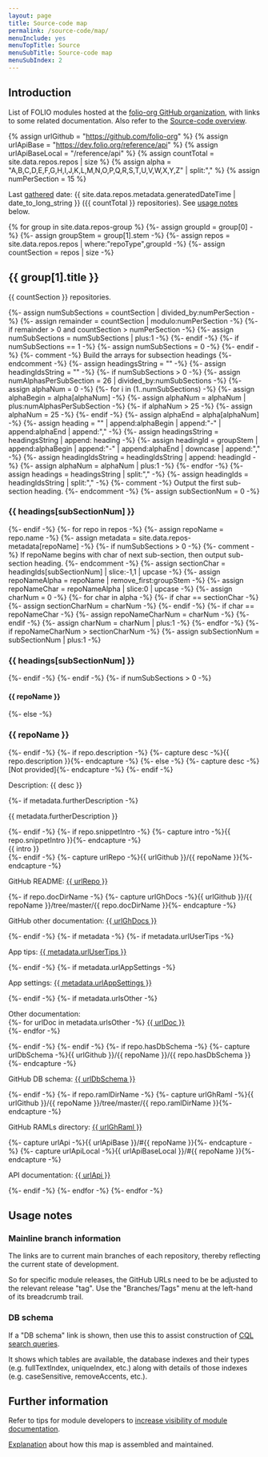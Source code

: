 ```yaml
---
layout: page
title: Source-code map
permalink: /source-code/map/
menuInclude: yes
menuTopTitle: Source
menuSubTitle: Source-code map
menuSubIndex: 2
---
```


## Introduction

List of FOLIO modules hosted at the [folio-org GitHub organization](https://github.com/folio-org), with links to some related documentation.
Also refer to the [Source-code overview](/source-code/).

{% assign urlGithub = "https://github.com/folio-org" %}
{% assign urlApiBase = "https://dev.folio.org/reference/api" %}
{% assign urlApiBaseLocal = "/reference/api" %}
{% assign countTotal = site.data.repos.repos | size %}
{% assign alpha = "A,B,C,D,E,F,G,H,I,J,K,L,M,N,O,P,Q,R,S,T,U,V,W,X,Y,Z" | split:"," %}
{% assign numPerSection = 15 %}

Last [gathered](#further-information) date:
{{ site.data.repos.metadata.generatedDateTime | date_to_long_string }}
({{ countTotal }} repositories).
See [usage notes](#usage-notes) below.

{% for group in site.data.repos-group %}
  {%- assign groupId = group[0] -%}
  {%- assign groupStem = group[1].stem -%}
  {%- assign repos = site.data.repos.repos | where:"repoType",groupId -%}
  {%- assign countSection = repos | size -%}
  <h2 id="{{ groupId }}"> {{ group[1].title }} </h2>
  <p> {{ countSection }} repositories. </p>
  {%- assign numSubSections = countSection | divided_by:numPerSection -%}
  {%- assign remainder = countSection | modulo:numPerSection -%}
  {%- if remainder > 0 and countSection > numPerSection -%}
    {%- assign numSubSections = numSubSections | plus:1 -%}
  {%- endif -%}
  {%- if numSubSections == 1 -%}
    {%- assign numSubSections = 0 -%}
  {%- endif -%}
  {%- comment -%} Build the arrays for subsection headings {%- endcomment -%}
  {%- assign headingsString = "" -%}
  {%- assign headingIdsString = "" -%}
  {%- if numSubSections > 0 -%}
    {%- assign numAlphasPerSubSection = 26 | divided_by:numSubSections -%}
    {%- assign alphaNum = 0 -%}
    {%- for i in (1..numSubSections) -%}
      {%- assign alphaBegin = alpha[alphaNum] -%}
      {%- assign alphaNum = alphaNum | plus:numAlphasPerSubSection -%}
      {%- if alphaNum > 25 -%}
        {%- assign alphaNum = 25 -%}
      {%- endif -%}
      {%- assign alphaEnd = alpha[alphaNum] -%}
      {%- assign heading = "" | append:alphaBegin | append:"-" | append:alphaEnd | append:"," -%}
      {%- assign headingsString = headingsString | append: heading -%}
      {%- assign headingId = groupStem | append:alphaBegin | append:"-" | append:alphaEnd | downcase | append:"," -%}
      {%- assign headingIdsString = headingIdsString | append: headingId -%}
      {%- assign alphaNum = alphaNum | plus:1 -%}
    {%- endfor -%}
    {%- assign headings = headingsString | split:"," -%}
    {%- assign headingIds = headingIdsString | split:"," -%}
    {%- comment -%} Output the first sub-section heading. {%- endcomment -%}
    {%- assign subSectionNum = 0 -%}
    <h3 id="{{ headingIds[subSectionNum] }}"> {{ headings[subSectionNum] }} </h3>
  {%- endif -%}
  {%- for repo in repos -%}
    {%- assign repoName = repo.name -%}
    {%- assign metadata = site.data.repos-metadata[repoName] -%}
    {%- if numSubSections > 0 -%}
      {%- comment -%} If repoName begins with char of next sub-section, then output sub-section heading. {%- endcomment -%}
      {%- assign sectionChar = headingIds[subSectionNum] | slice:-1,1 | upcase -%}
      {%- assign repoNameAlpha = repoName | remove_first:groupStem -%}
      {%- assign repoNameChar = repoNameAlpha | slice:0 | upcase -%}
      {%- assign charNum = 0 -%}
      {%- for char in alpha -%}
        {%- if char == sectionChar -%}
          {%- assign sectionCharNum = charNum -%}
        {%- endif -%}
        {%- if char == repoNameChar -%}
          {%- assign repoNameCharNum = charNum -%}
        {%- endif -%}
        {%- assign charNum = charNum | plus:1 -%}
      {%- endfor -%}
      {%- if repoNameCharNum > sectionCharNum -%}
        {%- assign subSectionNum = subSectionNum | plus:1 -%}
        <h3 id="{{ headingIds[subSectionNum] }}"> {{ headings[subSectionNum] }} </h3>
      {%- endif -%}
    {%- endif -%}
    {%- if numSubSections > 0 -%}
      <h4 id="{{ repoName }}"> {{ repoName }} </h4>
    {%- else -%}
      <h3 id="{{ repoName }}"> {{ repoName }} </h3>
    {%- endif -%}
    {%- if repo.description -%}
      {%- capture desc -%}{{ repo.description }}{%- endcapture -%}
    {%- else -%}
      {%- capture desc -%}[Not provided]{%- endcapture -%}
    {%- endif -%}
    <p> Description: {{ desc }} </p>
    {%- if metadata.furtherDescription -%}
        <p> {{ metadata.furtherDescription }} </p>
    {%- endif -%}
    {%- if repo.snippetIntro -%}
      {%- capture intro -%}{{ repo.snippetIntro }}{%- endcapture -%}
      <div> {{ intro }} </div>
    {%- endif -%}
    {%- capture urlRepo -%}{{ urlGithub }}/{{ repoName }}{%- endcapture -%}
    <p> GitHub README: <a href="{{ urlRepo }}">{{ urlRepo }}</a> </p>
    {%- if repo.docDirName -%}
      {%- capture urlGhDocs -%}{{ urlGithub }}/{{ repoName }}/tree/master/{{ repo.docDirName }}{%- endcapture -%}
      <p> GitHub other documentation: <a href="{{ urlGhDocs }}">{{ urlGhDocs }}</a> </p>
    {%- endif -%}
    {%- if metadata -%}
      {%- if metadata.urlUserTips -%}
        <p> App tips: <a href="{{ metadata.urlUserTips }}">{{ metadata.urlUserTips }}</a> </p>
      {%- endif -%}
      {%- if metadata.urlAppSettings -%}
        <p> App settings: <a href="{{ metadata.urlAppSettings }}">{{ metadata.urlAppSettings }}</a> </p>
      {%- endif -%}
      {%- if metadata.urlsOther -%}
        <p> Other documentation:<br/>
        {%- for urlDoc in metadata.urlsOther -%}
          <a href="{{ urlDoc }}">{{ urlDoc }}</a><br/>
        {%- endfor -%}
        </p>
      {%- endif -%}
    {%- endif -%}
    {%- if repo.hasDbSchema -%}
      {%- capture urlDbSchema -%}{{ urlGithub }}/{{ repoName }}/{{ repo.hasDbSchema }}{%- endcapture -%}
      <p> GitHub DB schema: <a href="{{ urlDbSchema }}">{{ urlDbSchema }}</a> </p>
    {%- endif -%}
    {%- if repo.ramlDirName -%}
      {%- capture urlGhRaml -%}{{ urlGithub }}/{{ repoName }}/tree/master/{{ repo.ramlDirName }}{%- endcapture -%}
      <p> GitHub RAMLs directory: <a href="{{ urlGhRaml }}">{{ urlGhRaml }}</a> </p>
      {%- capture urlApi -%}{{ urlApiBase }}/#{{ repoName }}{%- endcapture -%}
      {%- capture urlApiLocal -%}{{ urlApiBaseLocal }}/#{{ repoName }}{%- endcapture -%}
      <p> API documentation: <a href="{{ urlApiLocal }}">{{ urlApi }}</a> </p>
    {%- endif -%}
  {%- endfor -%}
{%- endfor -%}

## Usage notes

### Mainline branch information

The links are to current main branches of each repository, thereby reflecting the current state of development.

So for specific module releases, the GitHub URLs need to be be adjusted to the relevant release "tag".
Use the "Branches/Tags" menu at the left-hand of its breadcrumb trail.

### DB schema

If a "DB schema" link is shown, then use this to assist construction of
[CQL search queries](/faqs/explain-cql/).

It shows which tables are available, the database indexes and their types (e.g. fullTextIndex, uniqueIndex, etc.) along with details of those indexes (e.g. caseSensitive, removeAccents, etc.).

## Further information

Refer to tips for module developers to [increase visibility of module documentation](/guides/visibility-module-docs/).

[Explanation](/guides/visibility-module-docs/#assemble-source-code-map) about how this map is assembled and maintained.

<div class="folio-spacer-content"></div>

